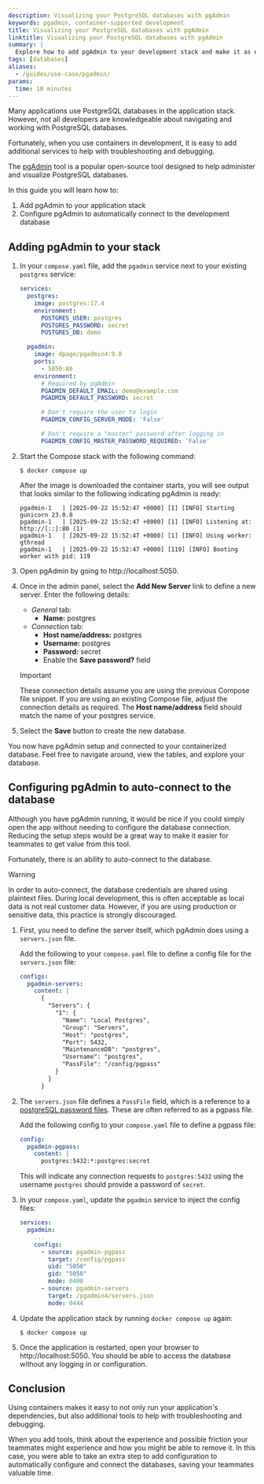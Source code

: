 ```yaml
---
description: Visualizing your PostgreSQL databases with pgAdmin
keywords: pgadmin, container-supported development
title: Visualizing your PostgreSQL databases with pgAdmin
linktitle: Visualizing your PostgreSQL databases with pgAdmin
summary: |
  Explore how to add pgAdmin to your development stack and make it as easy as possible for your teammates to navigate through your PostgreSQL databases.
tags: [databases]
aliases:
  - /guides/use-case/pgadmin/
params:
  time: 10 minutes
---
```


Many applications use PostgreSQL databases in the application stack. However, not all developers are knowledgeable about navigating and working with PostgreSQL databases.

Fortunately, when you use containers in development, it is easy to add additional services to help with troubleshooting and debugging.

The [pgAdmin](https://www.pgadmin.org/) tool is a popular open-source tool designed to help administer and visualize PostgreSQL databases.

In this guide you will learn how to:

1. Add pgAdmin to your application stack
2. Configure pgAdmin to automatically connect to the development database



## Adding pgAdmin to your stack

1. In your `compose.yaml` file, add the `pgadmin` service next to your existing `postgres` service:

    ```yaml
    services:
      postgres:
        image: postgres:17.4
        environment:
          POSTGRES_USER: postgres
          POSTGRES_PASSWORD: secret
          POSTGRES_DB: demo

      pgadmin:
        image: dpage/pgadmin4:9.8
        ports:
          - 5050:80
        environment:
          # Required by pgAdmin
          PGADMIN_DEFAULT_EMAIL: demo@example.com
          PGADMIN_DEFAULT_PASSWORD: secret

          # Don't require the user to login
          PGADMIN_CONFIG_SERVER_MODE: 'False'

          # Don't require a "master" password after logging in
          PGADMIN_CONFIG_MASTER_PASSWORD_REQUIRED: 'False'
    ```

2. Start the Compose stack with the following command:

    ```console
    $ docker compose up
    ```

    After the image is downloaded the container starts, you will see output that looks similar to the following indicating pgAdmin is ready:

    ```console
    pgadmin-1   | [2025-09-22 15:52:47 +0000] [1] [INFO] Starting gunicorn 23.0.0
    pgadmin-1   | [2025-09-22 15:52:47 +0000] [1] [INFO] Listening at: http://[::]:80 (1)
    pgadmin-1   | [2025-09-22 15:52:47 +0000] [1] [INFO] Using worker: gthread
    pgadmin-1   | [2025-09-22 15:52:47 +0000] [119] [INFO] Booting worker with pid: 119
    ```

3. Open pgAdmin by going to http://localhost:5050.

4. Once in the admin panel, select the **Add New Server** link to define a new server. Enter the following details:

    - _General_ tab:
        - **Name:** postgres
    - _Connection_ tab:
        - **Host name/address:** postgres
        - **Username:** postgres
        - **Password:** secret
        - Enable the **Save password?** field

    > [!IMPORTANT]
    >
    > These connection details assume you are using the previous Compose file snippet. If you are using an existing Compose file,
    > adjust the connection details as required. The **Host name/address** field should match the name of your postgres service.

5. Select the **Save** button to create the new database.

You now have pgAdmin setup and connected to your containerized database. Feel free to navigate around, view the tables, and explore your database.



## Configuring pgAdmin to auto-connect to the database

Although you have pgAdmin running, it would be nice if you could simply open the app without needing to configure the database connection. Reducing the setup steps would be a great way to make it easier for teammates to get value from this tool.

Fortunately, there is an ability to auto-connect to the database.

> [!WARNING]
>
> In order to auto-connect, the database credentials are shared using plaintext files. During local development, this is often acceptable as local data is not real customer data.
> However, if you are using production or sensitive data, this practice is strongly discouraged.

1. First, you need to define the server itself, which pgAdmin does using a `servers.json` file. 

    Add the following to your `compose.yaml` file to define a config file for the `servers.json` file:

    ```yaml
    configs:
      pgadmin-servers:
        content: |
          {
            "Servers": {
              "1": {
                "Name": "Local Postgres",
                "Group": "Servers",
                "Host": "postgres",
                "Port": 5432,
                "MaintenanceDB": "postgres",
                "Username": "postgres",
                "PassFile": "/config/pgpass"
              }
            }
          }
    ```

2. The `servers.json` file defines a `PassFile` field, which is a reference to a [postgreSQL password files](https://www.postgresql.org/docs/current/libpq-pgpass.html). These are often referred to as a pgpass file.

    Add the following config to your `compose.yaml` file to define a pgpass file:

    ```yaml
    config:
      pgadmin-pgpass:
        content: |
          postgres:5432:*:postgres:secret
    ```

    This will indicate any connection requests to `postgres:5432` using the username `postgres` should provide a password of `secret`.

3. In your `compose.yaml`, update the `pgadmin` service to inject the config files:

    ```yaml
    services:
      pgadmin:
        ...
        configs:
          - source: pgadmin-pgpass
            target: /config/pgpass
            uid: "5050"
            gid: "5050"
            mode: 0400
          - source: pgadmin-servers
            target: /pgadmin4/servers.json
            mode: 0444
    ```

4. Update the application stack by running `docker compose up` again:

    ```console
    $ docker compose up
    ```

5. Once the application is restarted, open your browser to http://localhost:5050. You should be able to access the database without any logging in or configuration.


## Conclusion

Using containers makes it easy to not only run your application's dependencies, but also additional tools to help with troubleshooting and debugging. 

When you add tools, think about the experience and possible friction your teammates might experience and how you might be able to remove it. In this case, you were able to take an extra step to add configuration to automatically configure and connect the databases, saving your teammates valuable time.
